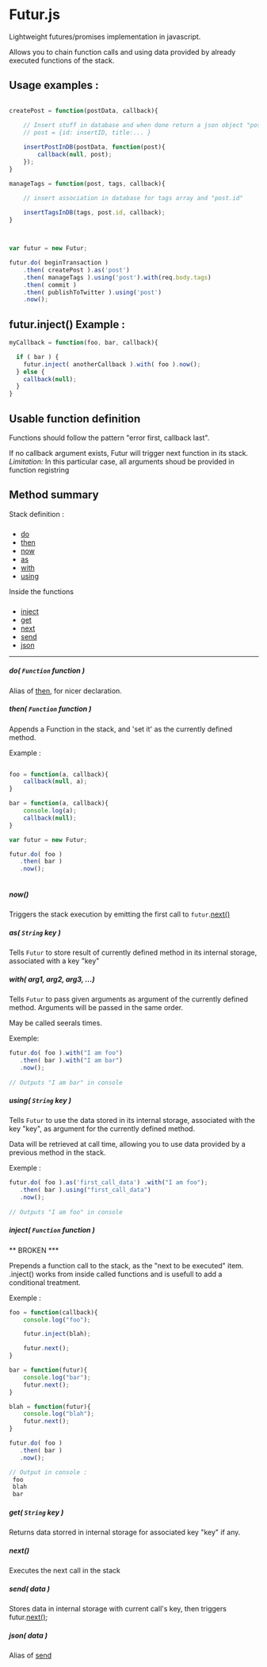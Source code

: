 Futur.js
========

Lightweight futures/promises implementation in javascript.

Allows you to chain function calls and using data provided by already executed functions of the stack.






Usage examples :
---
 
```javascript

createPost = function(postData, callback){

    // Insert stuff in database and when done return a json object "post"
    // post = {id: insertID, title:... }
    
    insertPostInDB(postData, function(post){
        callback(null, post);
    });
}

manageTags = function(post, tags, callback){

    // insert association in database for tags array and "post.id"
    
    insertTagsInDB(tags, post.id, callback);
}



var futur = new Futur;

futur.do( beginTransaction )
    .then( createPost ).as('post')
    .then( manageTags ).using('post').with(req.body.tags)
    .then( commit )
    .then( publishToTwitter ).using('post')
    .now();
```
 
futur.inject() Example :
----

```javascript
myCallback = function(foo, bar, callback){

  if ( bar ) {
    futur.inject( anotherCallback ).with( foo ).now();
  } else {
    callback(null);
  }
}
```

Usable function definition
----

Functions should follow the pattern "error first, callback last".

If no callback argument exists, Futur will trigger next function in its stack.
*Limitation:* In this particular case, all arguments shoud be provided in function registring



Method summary
---

Stack definition :
###

* [do](#do)
* [then](#then)
* [now](#now)
* [as](#as)
* [with](#with)
* [using](#using)


Inside the functions
###
* [inject](#inject)
* [get](#get)
* [next](#next)
* [send](#send)
* [json](#json)

**********

<a name="do"></a>
##### do(  `Function` function )

Alias of [then](#then), for nicer declaration.


<a name="then"></a>
##### then(  `Function` function )

Appends a Function in the stack, and 'set it' as the currently defined method.

Example :

```javascript

foo = function(a, callback){
    callback(null, a);
}

bar = function(a, callback){
    console.log(a);
    callback(null);
}

var futur = new Futur;

futur.do( foo )
   .then( bar )
   .now();
   
```

<a name="now"></a>
##### now()

Triggers the stack execution by emitting the first call to `futur`.[next()](#next)



<a name="as"></a>
##### as( `String` key )

Tells `Futur` to store result of currently defined method in its internal storage, associated with a key  "key"

<a name="with"></a>
##### with( arg1, arg2, arg3, ...)

Tells `Futur` to pass given arguments as argument of the currently defined method.
Arguments will be passed in the same order.

May be called seerals times.

Exemple:

```javascript
futur.do( foo ).with("I am foo")
   .then( bar ).with("I am bar")
   .now();
   
// Outputs "I am bar" in console

```


<a name="using"></a>
##### using( `String` key )

Tells `Futur` to use the data stored in its internal storage, associated with the key "key", as argument for the currently defined method.

Data will be retrieved at call time, allowing you to use data provided by a previous method in the stack.

Exemple :
```javascript
futur.do( foo ).as('first_call_data') .with("I am foo");
   .then( bar ).using("first_call_data")
   .now();
   
// Outputs "I am foo" in console
```

<a name="inject"></a>
##### inject( `Function` function )

** BROKEN ***

Prepends a function call to the stack, as the "next to be executed" item.
.inject() works from inside called functions and is usefull to add a conditional treatment.

Exemple : 

```javascript 
foo = function(callback){
    console.log("foo");

    futur.inject(blah);

    futur.next();
}

bar = function(futur){
    console.log("bar");
    futur.next();
}

blah = function(futur){
    console.log("blah");
    futur.next();
}

futur.do( foo )
   .then( bar )
   .now();

// Output in console :
 foo
 blah
 bar


``` 

<a name="get"></a>
##### get( `String` key )

Returns data storred in internal storage for associated key "key" if any.


<a name="next"></a>
##### next()

Executes the next call in the stack


<a name="send"></a>
##### send( data )

Stores data in internal storage with current call's key, then triggers futur.[next()](#next);

<a name="json"></a>
##### json( data )

Alias of [send](#send)



